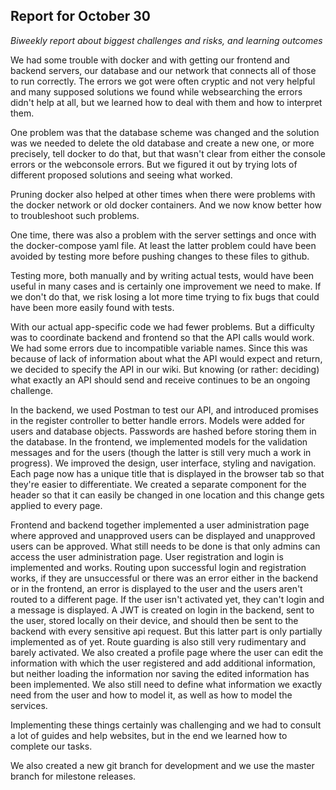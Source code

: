 ## Report for October 30

_Biweekly report about biggest challenges and risks, and learning outcomes_

We had some trouble with docker and with getting our frontend and backend servers, our database and our network that connects all of those to run correctly. The errors we got were often cryptic and not very helpful and many supposed solutions we found while websearching the errors didn't help at all, but we learned how to deal with them and how to interpret them.

One problem was that the database scheme was changed and the solution was we needed to delete the old database and create a new one, or more precisely, tell docker to do that, but that wasn't clear from either the console errors or the webconsole errors. But we figured it out by trying lots of different proposed solutions and seeing what worked.

Pruning docker also helped at other times when there were problems with the docker network or old docker containers. And we now know better how to troubleshoot such problems.

One time, there was also a problem with the server settings and once with the docker-compose yaml file. At least the latter problem could have been avoided by testing more before pushing changes to these files to github.

Testing more, both manually and by writing actual tests, would have been useful in many cases and is certainly one improvement we need to make. If we don't do that, we risk losing a lot more time trying to fix bugs that could have been more easily found with tests.

With our actual app-specific code we had fewer problems. But a difficulty was to coordinate backend and frontend so that the API calls would work. We had some errors due to incompatible variable names. Since this was because of lack of information about what the API would expect and return, we decided to specify the API in our wiki. But knowing (or rather: deciding) what exactly an API should send and receive continues to be an ongoing challenge.

In the backend, we used Postman to test our API, and introduced promises in the register controller to better handle errors. Models were added for users and database objects. Passwords are hashed before storing them in the database. In the frontend, we implemented models for the validation messages and for the users (though the latter is still very much a work in progress). We improved the design, user interface, styling and navigation. Each page now has a unique title that is displayed in the browser tab so that they're easier to differentiate. We created a separate component for the header so that it can easily be changed in one location and this change gets applied to every page.

Frontend and backend together implemented a user administration page where approved and unapproved users can be displayed and unapproved users can be approved. What still needs to be done is that only admins can access the user administration page. User registration and login is implemented and works. Routing upon successful login and registration works, if they are unsuccessful or there was an error either in the backend or in the frontend, an error is displayed to the user and the users aren't routed to a different page. If the user isn't activated yet, they can't login and a message is displayed. A JWT is created on login in the backend, sent to the user, stored locally on their device, and should then be sent to the backend with every sensitive api request. But this latter part is only partially implemented as of yet. Route guarding is also still very rudimentary and barely activated. We also created a profile page where the user can edit the information with which the user registered and add additional information, but neither loading the information nor saving the edited information has been implemented. We also still need to define what information we exactly need from the user and how to model it, as well as how to model the services.

Implementing these things certainly was challenging and we had to consult a lot of guides and help websites, but in the end we learned how to complete our tasks.

We also created a new git branch for development and we use the master branch for milestone releases.
